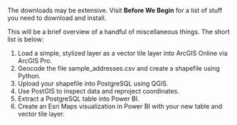The downloads may be extensive. Visit <b>Before We Begin</b> for a list of stuff you need to download and install.

This will be a brief overview of a handful of miscellaneous things. The short list is below:

1. Load a simple, stylized layer as a vector tile layer into ArcGIS Online via ArcGIS Pro.
2. Geocode the file sample_addresses.csv and create a shapefile using Python.
3. Upload your shapefile into PostgreSQL using QGIS.
4. Use PostGIS to inspect data and reproject coordinates.
5. Extract a PostgreSQL table into Power BI.
6. Create an Esri Maps visualization in Power BI with your new table and vector tile layer.
